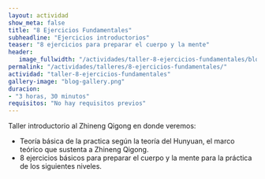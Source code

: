 ```yaml
---
layout: actividad
show_meta: false
title: "8 Ejercicios Fundamentales"
subheadline: "Ejercicios introductorios"
teaser: "8 ejercicios para preparar el cuerpo y la mente"
header:
   image_fullwidth: "/actividades/taller-8-ejercicios-fundamentales/blog-banner-top.png"
permalink: "/actividades/talleres/8-ejercicios-fundamentales/"
actividad: "taller-8-ejercicios-fundamentales"
gallery-image: "blog-gallery.png"
duracion: 
- "3 horas, 30 minutos"
requisitos: "No hay requisitos previos"
---
```

<p>Taller introductorio al Zhineng Qigong en donde veremos:</p>
 <ul>
  <li>Teoría básica de la practica según la teoría del Hunyuan, el marco teórico que sustenta a Zhineng Qigong.</li>
  <li>8 ejercicios básicos para preparar el cuerpo y la mente para la práctica de los siguientes niveles.</li>
 </ul>

